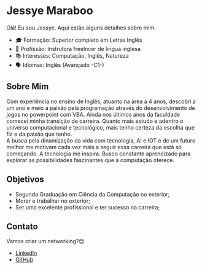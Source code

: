 # Jessye Maraboo

Olá! Eu sou Jessye. Aqui estão alguns detalhes sobre mim.

- 🎓 Formação: Superior completo em Letras Inglês
- 💼 Profissão: Instrutora freelncer de língua inglesa
- 📚 Interesses: Computação, Inglês, Natureza
- 🗣️ Idiomas: Inglês (Avançado -C1-)

## Sobre Mim
 Com experiência no ensino de Inglês, atuanto na área a 4 anos, descobri a um ano e meio a paixão pela programação através do desenvolvimento de jogos no powerpoint com VBA. Ainda nos últimos anos da faculdade comecei minha transição de carreira. Quanto mais estudo e adentro o universo computacional e tecnológico, mais tenho certeza da escolha que fiz e da paixão que tenho.    
 A busca pela dinamização da vida com tecnologia, AI e IOT e de um futuro melhor me motivam cada vez mais a seguir essa carreira que está só começando. A tecnologia me inspira. Busco constante aprendizado para explorar as possibilidades fascinantes que a computação oferece.
## Objetivos

- Segunda Graduação em Ciência da Computação no exterior;
- Morar e trabalhar no exterior;
- Ser uma excelente profissional e ter sucesso na carreira;

## Contato

Vamos criar um networking?😊


- [LinkedIn](https://www.linkedin.com/in/jessyane-carla-oliveira-dos-santos-9a1b091b9/)
- [GitHub](https://github.com/jessyemaraboo)
